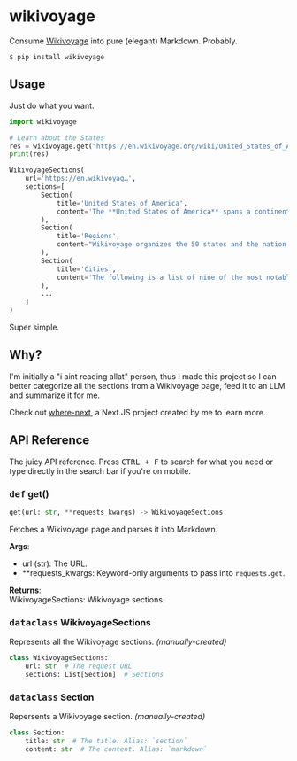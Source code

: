 # wikivoyage

Consume [Wikivoyage](https://en.wikivoyage.org) into pure (elegant) Markdown. Probably.

```
$ pip install wikivoyage
```

## Usage

Just do what you want.

```python
import wikivoyage

# Learn about the States
res = wikivoyage.get("https://en.wikivoyage.org/wiki/United_States_of_America")
print(res)
```

```python
WikivoyageSections(
    url='https://en.wikivoyag…',
    sections=[
        Section(
            title='United States of America', 
            content='The **United States of America** spans a continent…'
        ), 
        Section(
            title='Regions', 
            content="Wikivoyage organizes the 50 states and the nation'…"
        ), 
        Section(
            title='Cities', 
            content='The following is a list of nine of the most notabl…'
        ),
        ...
    ]
)
```

Super simple.

## Why?

I'm initially a "i aint reading allat" person, thus I made this project so I can better categorize all the sections from a Wikivoyage page, feed it to an LLM and summarize it for me.

Check out [where-next](https://github.com/AWeirdDev/where-next), a Next.JS project created by me to learn more.

## API Reference

The juicy API reference. Press <kbd>CTRL + F</kbd> to search for what you need or type directly in the search bar if you're on mobile.

### <kbd>def</kbd> get()

```python
get(url: str, **requests_kwargs) -> WikivoyageSections
```

Fetches a Wikivoyage page and parses it into Markdown.

**Args**:
- url (str): The URL.
- \*\*requests_kwargs: Keyword-only arguments to pass into `requests.get`.

**Returns**:<br />
WikivoyageSections: Wikivoyage sections.

### <kbd>dataclass</kbd> WikivoyageSections

Represents all the Wikivoyage sections. *(manually-created)*

```python
class WikivoyageSections:
    url: str  # The request URL
    sections: List[Section]  # Sections
```

### <kbd>dataclass</kbd> Section

Repersents a Wikivoyage section. *(manually-created)*

```python
class Section:
    title: str  # The title. Alias: `section`
    content: str  # The content. Alias: `markdown`
```

